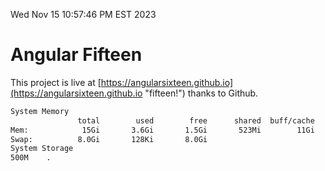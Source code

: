 Wed Nov 15 10:57:46 PM EST 2023

# Angular Fifteen


This project is live at [https://angularsixteen.github.io](https://angularsixteen.github.io "fifteen!") thanks to Github.

```bash
System Memory
               total        used        free      shared  buff/cache   available
Mem:            15Gi       3.6Gi       1.5Gi       523Mi        11Gi        11Gi
Swap:          8.0Gi       128Ki       8.0Gi
System Storage
500M	.
